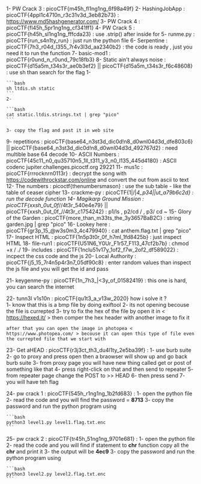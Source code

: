 1- PW Crack 3 : picoCTF{m45h_fl1ng1ng_6f98a49f}
2- HashingJobApp : picoCTF{4ppl1c4710n_r3c31v3d_3eb82b73} : https://www.md5hashgenerator.com/
3- PW Crack 4 : picoCTF{fl45h_5pr1ng1ng_cf341ff1}
4- PW Crack 5 : picoCTF{h45h_sl1ng1ng_fffcda23} : use .strip() after inside for 
5- runme.py : picoCTF{run_s4n1ty_run} : just run the python file 
6- Serpentine : picoCTF{7h3_r04d_l355_7r4v3l3d_aa2340b2} : the code is ready , just you need it to run the function 
7- basic-mod1 : picoCTF{r0und_n_r0und_79c18fb3}
8- Static ain't always noise : picoCTF{d15a5m_t34s3r_ae0b3ef2} || picoCTF{d15a5m_t34s3r_f6c48608} : use sh <bash file name> <static file > than search for the flag 
    1-

    ```bash
    sh ltdis.sh static
    ```
    2- 

    ```bash
    cat static.ltdis.strings.txt | grep "pico"
    ```

    3- copy the flag and past it in web site

9- repetitions : picoCTF{base64_n3st3d_dic0d!n8_d0wnl04d3d_dfe803c6} || picoCTF{base64_n3st3d_dic0d!n8_d0wnl04d3d_492767d2} : need multible base 64 decode
10- ASCII Numbers : picoCTF{45c11_n0_qu35710n5_1ll_t311_y3_n0_l135_445d4180} : ASCII codenc jupiter.challenges.picoctf.org 29221
11- mus1c : picoCTF{rrrocknrn0113r} : decrypt the song with https://codewithrockstar.com/online and convert the out from ascii to text
12- The numbers : picoctf{thenumbersmason} : use the sub table - like the table of ceaser cipher
13- crackme-py : picoCTF{1|\/|_4_p34|\|ut_a79b6c2d} : run the decode function 
14- Magikarp Ground Mission : picoCTF{xxsh_0ut_0f_\/\/4t3r_540e4e79} || picoCTF{xxsh_0ut_0f_\/\/4t3r_c1754242} : p1/ls , p2/cd / , p3/ cd ~
15- Glory of the Garden : picoCTF{more_than_m33ts_the_3y3657BaB2C} : string garden.jpg | grep "pico"
16- Lookey here : picoCTF{gr3p_15_@w3s0m3_4c479940} : cat anthem.flag.txt | grep "pico"
17- Inspect HTML : picoCTF{1n5p3t0r_0f_h7ml_1fd8425b} : just inspect HTML
18- file-run1 : picoCTF{U51N6_Y0Ur_F1r57_F113_47cf2b7b} : chmod +x <file name> / ./<file name>
19- includes : picoCTF{1nclu51v17y_1of2_f7w_2of2_df589022} : incpect the css code and the js
20- Local Authority : picoCTF{j5_15_7r4n5p4r3n7_05df90c8} : enter random values than inspect the js file and you will get the id and pass

21- keygenme-py : picoCTF{1n_7h3_|<3y_of_01582419} : this one is hard, you can search the internet

22- tunn3l v1s10n : picoCTF{qu1t3_a_v13w_2020} 
    how i solve it ?     
    1- know that this is a bmp file by doing exiftool 
    2- its not opening becouse the file is currepted
    3- try to fix the hex of the file by open it in < https://hexed.it/ > then comper the hex header with another image to fix it 

    after that you can open the image in photopea < https://www.photopea.com/ > becouse it can open this type of file even the currepted file that we start with

23- Get aHEAD : picoCTF{r3j3ct_th3_du4l1ty_2e5ba39f} : 
    1- use burb suite 
    2- go to proxy and press open then a braowser will show up <past the link there> and go back burb suite
    3- from proxy page you will have new thing called get or post of something like that 
    4- press right-click on that and then send to repeater
    5- from repeater page change the POST to >> HEAD
    6- then press send 
    7- you will have teh flag

24- pw crack 1 : picoCTF{545h_r1ng1ng_1b2fd683} :
    1- open the python file
    2- read the code and you will find the password = **8713**
    3- copy the password and run the python program using 

    ```bash
    python3 level1.py level1.flag.txt.enc
    ```
25- pw crack 2 : picoCTF{tr45h_51ng1ng_9701e681} :
    1- open the python file
    2- read the code and you will find if statement to **chr** function copy all the **chr** and print it 
    3- the output will be **4ec9**
    3- copy the password and run the python program using 

    ```bash
    python3 level2.py level2.flag.txt.enc
    ```

 

